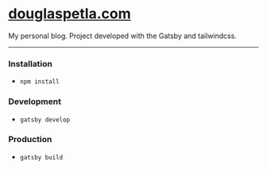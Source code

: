 # [douglaspetla.com](https://douglaspetla.com/)

My personal blog. Project developed with the Gatsby and tailwindcss.

---

### Installation

- `npm install`

### Development

- `gatsby develop`

### Production

- `gatsby build`
